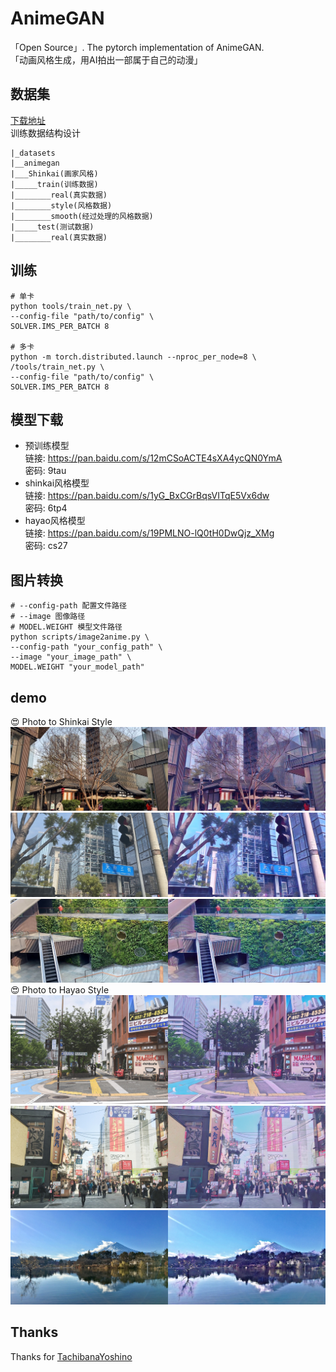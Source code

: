 # AnimeGAN
「Open Source」. The pytorch implementation of AnimeGAN.  
「动画风格生成，用AI拍出一部属于自己的动漫」

## 数据集
[下载地址](https://github.com/TachibanaYoshino/AnimeGAN/releases/tag/dataset-1)   
训练数据结构设计
```
|_datasets  
|__animegan  
|___Shinkai(画家风格)  
|_____train(训练数据)  
|________real(真实数据)  
|________style(风格数据)  
|________smooth(经过处理的风格数据)  
|_____test(测试数据)  
|________real(真实数据)  
```

## 训练
```
# 单卡
python tools/train_net.py \
--config-file "path/to/config" \
SOLVER.IMS_PER_BATCH 8

# 多卡
python -m torch.distributed.launch --nproc_per_node=8 \
/tools/train_net.py \
--config-file "path/to/config" \
SOLVER.IMS_PER_BATCH 8
```

## 模型下载
* 预训练模型  
链接: https://pan.baidu.com/s/12mCSoACTE4sXA4ycQN0YmA  
密码: 9tau  
* shinkai风格模型  
链接: https://pan.baidu.com/s/1yG_BxCGrBqsVITqE5Vx6dw  
密码: 6tp4  
* hayao风格模型  
链接: https://pan.baidu.com/s/19PMLNO-lQ0tH0DwQjz_XMg  
密码: cs27  

## 图片转换
```
# --config-path 配置文件路径
# --image 图像路径
# MODEL.WEIGHT 模型文件路径
python scripts/image2anime.py \
--config-path "your_config_path" \
--image "your_image_path" \
MODEL.WEIGHT "your_model_path"
```

## demo
:heart_eyes:  Photo  to  Shinkai  Style 
![](src/shinkai/anime_1.jpg)
![](src/shinkai/anime_2.jpg)
![](src/shinkai/anime_3.jpg)
:heart_eyes:  Photo  to  Hayao  Style
![](src/hayao/anime_1.jpg)
![](src/hayao/anime_2.jpg)
![](src/hayao/anime_3.jpg) 

## Thanks
Thanks for [TachibanaYoshino](https://tachibanayoshino.github.io/AnimeGANv2/)